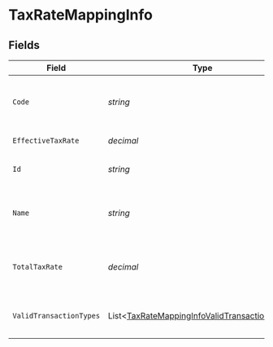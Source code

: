 # TaxRateMappingInfo


## Fields

| Field                                                                                                           | Type                                                                                                            | Required                                                                                                        | Description                                                                                                     | Example                                                                                                         |
| --------------------------------------------------------------------------------------------------------------- | --------------------------------------------------------------------------------------------------------------- | --------------------------------------------------------------------------------------------------------------- | --------------------------------------------------------------------------------------------------------------- | --------------------------------------------------------------------------------------------------------------- |
| `Code`                                                                                                          | *string*                                                                                                        | :heavy_minus_sign:                                                                                              | Code for the tax rate from the accounting platform.                                                             | UK Standard Rate (Bills)                                                                                        |
| `EffectiveTaxRate`                                                                                              | *decimal*                                                                                                       | :heavy_minus_sign:                                                                                              | Effective tax rate.                                                                                             | 20                                                                                                              |
| `Id`                                                                                                            | *string*                                                                                                        | :heavy_minus_sign:                                                                                              | Unique identifier of tax rate.                                                                                  | 59_Bills                                                                                                        |
| `Name`                                                                                                          | *string*                                                                                                        | :heavy_minus_sign:                                                                                              | Name of the tax rate in the accounting platform.                                                                | UK Standard Rate (Bills) Bills                                                                                  |
| `TotalTaxRate`                                                                                                  | *decimal*                                                                                                       | :heavy_minus_sign:                                                                                              | Total (not compounded) sum of the components of a tax rate.                                                     | 20                                                                                                              |
| `ValidTransactionTypes`                                                                                         | List<[TaxRateMappingInfoValidTransactionTypes](../../models/shared/TaxRateMappingInfoValidTransactionTypes.md)> | :heavy_minus_sign:                                                                                              | Supported transaction types for the account.                                                                    | Payment                                                                                                         |